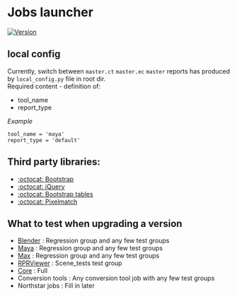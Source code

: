 # Jobs launcher
[![Version](https://img.shields.io/github/v/tag/luxteam/jobs_launcher?label=Version&style=flat-square)](https://github.com/luxteam/jobs_launcher/releases)

## local config
Currently, switch between `master.ct` `master.ec` `master` reports has produced by `local_config.py` file in root dir.  
Required content - definition of:
* tool_name
* report_type

_Example_
```python3
tool_name = 'maya'
report_type = 'default'
```

## Third party libraries:
- [:octocat: Bootstrap](https://github.com/twbs/bootstrap)
- [:octocat: jQuery](https://github.com/jquery/jquery)
- [:octocat: Bootstrap tables](https://github.com/wenzhixin/bootstrap-table)
- [:octocat: Pixelmatch](https://github.com/mapbox/pixelmatch)


## What to test when upgrading a version

- [Blender](https://github.com/luxteam/jobs_test_blender) : Regression group and any few test groups   
- [Maya](https://github.com/luxteam/jobs_test_maya) : Regression group and any few test groups   
- [Max](https://github.com/luxteam/jobs_test_max) : Regression group and any few test groups   
- [RPRViewer](https://github.com/luxteam/jobs_test_rprviewer) : Scene_tests test group   
- [Core](https://github.com/luxteam/jobs_test_core) : Full 
- Conversion tools : Any conversion tool job with any few test groups   
- Northstar jobs : Fill in later
